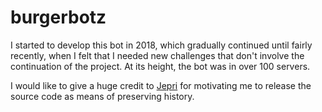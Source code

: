 # burgerbotz
I started to develop this bot in 2018, which gradually continued until fairly recently, when I felt that I needed new challenges that don't involve the continuation of the project. At its height, the bot was in over 100 servers. 

I would like to give a huge credit to [Jepri](https://github.com/myticalcat) for motivating me to release the source code as means of preserving history. 
